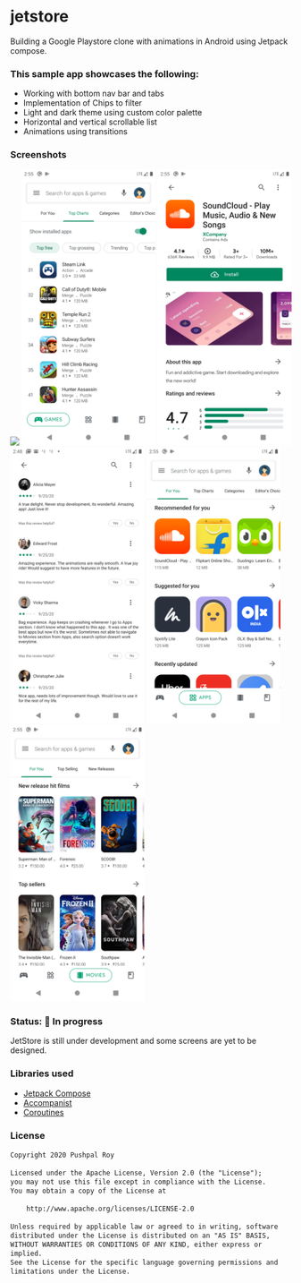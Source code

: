 # jetstore
Building a Google Playstore clone with animations in Android using Jetpack compose.

### This sample app showcases the following:

 * Working with bottom nav bar and tabs
 * Implementation of Chips to filter
 * Light and dark theme using custom color palette
 * Horizontal and vertical scrollable list
 * Animations using transitions

### Screenshots
<img src="screenshots/demo.gif" width=240 /> <img src="screenshots/screenshot_4.png" width=240 /> <img src="screenshots/screenshot_5.png" width=240 />
<br>
<img src="screenshots/screenshot_6.png" width=240 /> <img src="screenshots/screenshot_2.png" width=240 /> <img src="screenshots/screenshot_3.png" width=240 />

### Status: 🚧 In progress
<p>JetStore is still under development and some screens are yet to be designed.</p>

### Libraries used

* [Jetpack Compose]
* [Accompanist]
* [Coroutines]

[Jetpack Compose]: https://developer.android.com/jetpack/compose
[Accompanist]: https://github.com/chrisbanes/accompanist
[Coroutines]: https://developer.android.com/kotlin/coroutines

### License
```
Copyright 2020 Pushpal Roy

Licensed under the Apache License, Version 2.0 (the "License");
you may not use this file except in compliance with the License.
You may obtain a copy of the License at

    http://www.apache.org/licenses/LICENSE-2.0

Unless required by applicable law or agreed to in writing, software
distributed under the License is distributed on an "AS IS" BASIS,
WITHOUT WARRANTIES OR CONDITIONS OF ANY KIND, either express or implied.
See the License for the specific language governing permissions and
limitations under the License.
```

